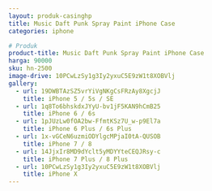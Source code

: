 ```yaml
---
layout: produk-casinghp
title: Music Daft Punk Spray Paint iPhone Case
categories: iphone

# Produk
product-title: Music Daft Punk Spray Paint iPhone Case
harga: 90000
sku: hn-2500
image-drive: 10PCwLzSy1g3Iy2yxuC5E9zW1t8XOBVlj
gallery:
  - url: 19DWBTAzSZ5vrYiVgNKgCsFRzAy8XgcjJ
    title: iPhone 5 / 5s / SE
  - url: 1q8To6bhskdxJYyU-bv1jF5KAN9hCmB25
    title: iPhone 6 / 6s
  - url: 1pJUzLw0fOA2bw-FfmtKSz7U_w-p9El7a
    title: iPhone 6 Plus / 6s Plus
  - url: 1x-vGCeN6uzmiODYlgcMPjaI0tA-QUSOB
    title: iPhone 7 / 8
  - url: 14JjxIr8MD9dYclt5yMDYYteCEQJRsy-c
    title: iPhone 7 Plus / 8 Plus
  - url: 10PCwLzSy1g3Iy2yxuC5E9zW1t8XOBVlj
    title: iPhone X
---
```


